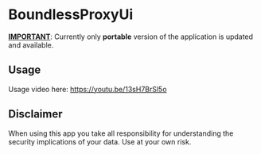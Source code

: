 # BoundlessProxyUi

<ins>**IMPORTANT**</ins>: Currently only **portable** version of the application is updated and available.

## Usage

Usage video here: https://youtu.be/13sH7BrSl5o

## Disclaimer

When using this app you take all responsibility for understanding the security implications of your data. Use at your own risk.
